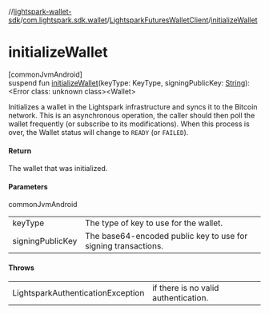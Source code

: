 //[lightspark-wallet-sdk](../../../index.md)/[com.lightspark.sdk.wallet](../index.md)/[LightsparkFuturesWalletClient](index.md)/[initializeWallet](initialize-wallet.md)

# initializeWallet

[commonJvmAndroid]\
suspend fun [initializeWallet](initialize-wallet.md)(keyType: KeyType, signingPublicKey: [String](https://kotlinlang.org/api/latest/jvm/stdlib/kotlin/-string/index.html)): &lt;Error class: unknown class&gt;&lt;Wallet&gt;

Initializes a wallet in the Lightspark infrastructure and syncs it to the Bitcoin network. This is an asynchronous operation, the caller should then poll the wallet frequently (or subscribe to its modifications). When this process is over, the Wallet status will change to `READY` (or `FAILED`).

#### Return

The wallet that was initialized.

#### Parameters

commonJvmAndroid

| | |
|---|---|
| keyType | The type of key to use for the wallet. |
| signingPublicKey | The base64-encoded public key to use for signing transactions. |

#### Throws

| | |
|---|---|
| LightsparkAuthenticationException | if there is no valid authentication. |
